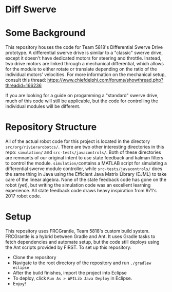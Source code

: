# Diff Swerve

# Some Background
This repository houses the code for Team 5818's Differential Swerve Drive prototype. A differential swerve drive is similar to a "classic" swerve drive, except it doesn't have dedicated motors for steering and throttle. Instead, two drive motors are linked through a mechanical differential, which allows for the module to either rotate or translate depending on the ratio of the individual motors' velocities. For more information on the mechanical setup, consult this thread: https://www.chiefdelphi.com/forums/showthread.php?threadid=166236

If you are looking for a guide on progamming a "standard" swerve drive, much of this code will still be applicable, but the code for controlling the individual modules will be different.

# Repository Structure
All of the actual robot code for this project is located in the directory `src/org/rivierarobotcs/`. There are two other interesting directories in this repo: `simulation/` and `src-tests/javacontrols/`. Both of these directories are remnants of our original intent to use state feedback and kalman filters to control the module. `simulation/`contains a MATLAB script for simulating a differential swerve module controller, while `src-tests/javacontrols/` does the same thing in Java using the Efficient Java Matrix Library (EJML) to take care of the linear algebra. None of the state feedback code has gone on the robot (yet), but writing the simulation code was an excellent learning experience. All state feedback code draws heavy inspiration from 971's 2017 robot code.

# Setup
This repository uses FRCGrantle, Team 5818's custom build system. FRCGrantle is a hybrid between Gradle and Ant. It uses Gradle tasks to fetch dependencies and automate setup, but the code still deploys using the Ant scripts provided by FIRST. To set up this repository:

* Clone the repository
* Navigate to the root directory of the repository and run `./gradlew eclipse`
* After the build finishes, import the project into Eclipse
* To deploy, click `Run As > WPILib Java Deploy` in Eclipse.
* Enjoy!
